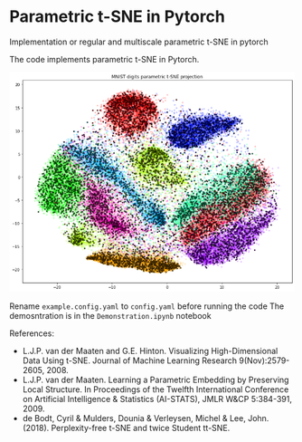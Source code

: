 # Parametric t-SNE in Pytorch
Implementation or regular and multiscale parametric t-SNE in pytorch

The code implements parametric t-SNE in Pytorch.

![image](demo_mnist.png)

Rename `example.config.yaml` to `config.yaml` before running the code
The demosntration is in the `Demonstration.ipynb` notebook

References:  

  * L.J.P. van der Maaten and G.E. Hinton. Visualizing High-Dimensional Data Using t-SNE. Journal of Machine Learning Research 9(Nov):2579-2605, 2008.
  * L.J.P. van der Maaten. Learning a Parametric Embedding by Preserving Local Structure. In Proceedings of the Twelfth International Conference on Artificial Intelligence & Statistics (AI-STATS), JMLR W&CP 5:384-391, 2009.
  * de Bodt, Cyril & Mulders, Dounia & Verleysen, Michel & Lee, John. (2018). Perplexity-free t-SNE and twice Student tt-SNE. 
